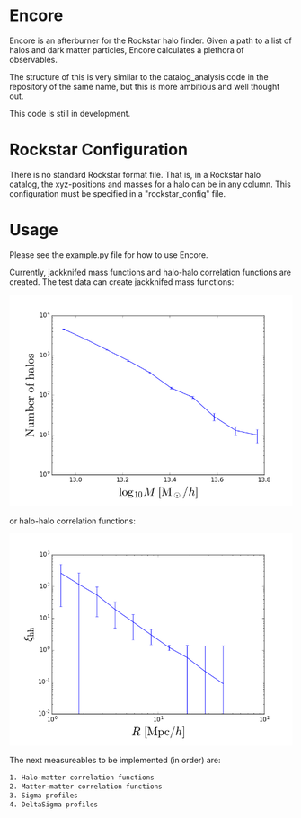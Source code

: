 Encore
======
Encore is an afterburner for the Rockstar halo finder. 
Given a path to a list of halos and dark matter particles, 
Encore calculates a plethora of observables.

The structure of this is very similar to the catalog_analysis
code in the repository of the same name, but this is more
ambitious and well thought out.

This code is still in development.

Rockstar Configuration
======================
There is no standard Rockstar format file. That is,
in a Rockstar halo catalog, the xyz-positions and masses
for a halo can be in any column. This configuration
must be specified in a "rockstar_config" file.

Usage
=====
Please see the example.py file for how to use Encore.

Currently, jackknifed mass functions and
halo-halo correlation functions are created.
The test data can create jackknifed mass functions:

![mf_example](plots/MF_example.png)

or halo-halo correlation functions:

![hhcf_example](plots/HHCF_example.png)

The next measureables to be implemented (in order) are:
~~~ 
1. Halo-matter correlation functions
2. Matter-matter correlation functions
3. Sigma profiles
4. DeltaSigma profiles
~~~
